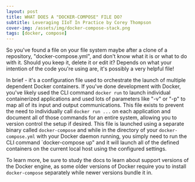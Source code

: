 ```yaml
---
layout: post
title: WHAT DOES A "DOCKER-COMPOSE" FILE DO?
subtitle: Leveraging IIoT In Practice by Corey Thompson
cover-img: /assets/img/docker-compose-stack.png
tags: [docker, compose]
---
```


So you've found a file on your file system maybe after a clone of a repository, "docker-compose.yml", and don't know what it is or what to do with it. Should you keep it, delete it or edit it? Depends on what your intention of the code you're using are, it's possibly a very helpful file!

In brief - it's a configuration file used to orchestrate the launch of multiple dependent Docker containers. If you've done development with Docker, you've likely used the CLI command `docker run` to launch individual containerized applications and used lots of parameters like "-v" or "-p" to map all of its input and output communications. This file exists to prevent the need to individually call `docker run ...` on each application and document all of those commands for an entire system, allowing you to version control the setup if desired. This file is launched using a separate binary called `docker-compose` and while in the directory of your `docker-compose.yml` with your Docker daemon running, you simply need to run the CLI command `docker-compose up" and it will launch all of the defined containers on the current local host using the configured settings.

To learn more, be sure to study the docs to learn about support versions of the Docker engine, as some older versions of Docker require you to install `docker-compose` separately while newer versions bundle it in.